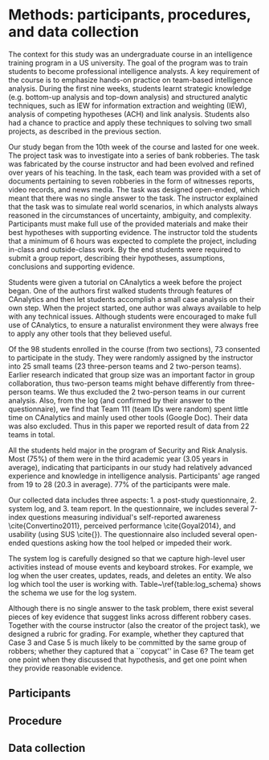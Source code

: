 # Methods: participants, procedures, and data collection

The context for this study was an undergraduate course in an intelligence training program in a US university. The goal of the program was to train students to become professional intelligence analysts. A key requirement of the course is to emphasize hands-on practice on team-based intelligence analysis. During the first nine weeks, students learnt strategic knowledge (e.g. bottom-up analysis and top-down analysis) and structured analytic techniques, such as IEW for information extraction and weighting (IEW), analysis of competing hypotheses (ACH) and link analysis. Students also had a chance to practice and apply these techniques to solving two small projects, as described in the previous section.

Our study began from the 10th week of the course and lasted for one week. The project task was to investigate into a series of bank robberies. The task was fabricated by the course instructor and had been evolved and refined over years of his teaching. In the task, each team was provided with a set of documents pertaining to seven robberies in the form of witnesses reports, video records, and news media. The task was designed open-ended, which meant that there was no single answer to the task. The instructor explained that the task was to simulate real world scenarios, in which analysts always reasoned in the circumstances of uncertainty, ambiguity, and complexity. Participants must make full use of the provided materials and make their best hypotheses with supporting evidence. The instructor told the students that a minimum of 6 hours was expected to complete the project, including in-class and outside-class work. By the end students were required to submit a group report, describing their hypotheses, assumptions, conclusions and supporting evidence.

Students were given a tutorial on CAnalytics a week before the project began. One of the authors first walked students through features of CAnalytics and then let students accomplish a small case analysis on their own step. When the project started, one author was always available to help with any technical issues. Although students were encouraged to make full use of CAnalytics, to ensure a naturalist environment they were always free to apply any other tools that they believed useful. 

Of the 98 students enrolled in the course (from two sections), 73 consented to participate in the study. They were randomly assigned by the instructor into 25 small teams (23 three-person teams and 2 two-person teams). Earlier research indicated that group size was an important factor in group collaboration, thus two-person teams might behave differently from three-person teams. We thus excluded the 2 two-person teams in our current analysis. Also, from the log (and confirmed by their answer to the questionnaire), we find that Team 111 (team IDs were random) spent little time on CAnalytics and mainly used other tools (Google Doc). Their data was also excluded. Thus in this paper we reported result of data from 22 teams in total.


All the students held major in the program of Security and Risk Analysis. Most (75%) of them were in the third academic year (3.05 years in average), indicating that participants in our study had relatively advanced experience and knowledge in intelligence analysis. Participants' age ranged from 19 to 28 (20.3 in average). 77% of the participants were male.



Our collected data includes three aspects: 1. a post-study questionnaire, 2. system log, and 3. team report. In the questionnaire, we includes several 7-index questions measuring individual's self-reported awareness \cite{Convertino2011}, perceived performance \cite{Goyal2014}, and usability (using SUS \cite{}). The questionnaire also included several open-ended questions asking how the tool helped or impeded their work.

The system log is carefully designed so that we capture high-level user activities instead of mouse events and keyboard strokes. For example, we log when the user creates, updates, reads, and deletes an entity. We also log which tool the user is working with. Table~\ref{table:log_schema} shows the schema we use for the log system.

Although there is no single answer to the task problem, there exist several pieces of key evidence that suggest links across different robbery cases. Together with the course instructor (also the creator of the project task), we designed a rubric for grading. For example, whether they captured that Case 3 and Case 5 is much likely to be committed by the same group of robbers; whether they captured that a ``copycat'' in Case 6? The team get one point when they discussed that hypothesis, and get one point when they provide reasonable evidence.

## Participants


## Procedure

## Data collection